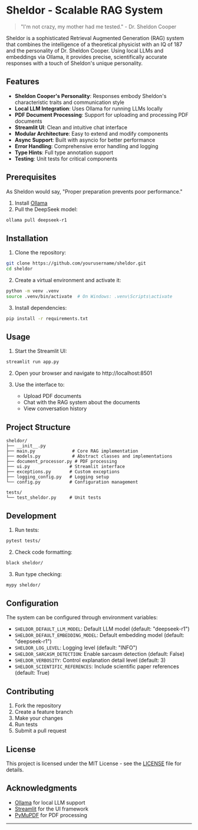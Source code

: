 # Sheldor - Scalable RAG System
> "I'm not crazy, my mother had me tested." - Dr. Sheldon Cooper

Sheldor is a sophisticated Retrieval Augmented Generation (RAG) system that combines the intelligence of a theoretical physicist
with an IQ of 187 and the personality of Dr. Sheldon Cooper. Using local LLMs and embeddings via Ollama, it provides
precise, scientifically accurate responses with a touch of Sheldon's unique personality.

## Features

- **Sheldon Cooper's Personality**: Responses embody Sheldon's characteristic traits and communication style
- **Local LLM Integration**: Uses Ollama for running LLMs locally
- **PDF Document Processing**: Support for uploading and processing PDF documents
- **Streamlit UI**: Clean and intuitive chat interface
- **Modular Architecture**: Easy to extend and modify components
- **Async Support**: Built with asyncio for better performance
- **Error Handling**: Comprehensive error handling and logging
- **Type Hints**: Full type annotation support
- **Testing**: Unit tests for critical components

## Prerequisites

As Sheldon would say, "Proper preparation prevents poor performance."

1. Install [Ollama](https://ollama.ai/download)
2. Pull the DeepSeek model:
```bash
ollama pull deepseek-r1
```

## Installation

1. Clone the repository:
```bash
git clone https://github.com/yourusername/sheldor.git
cd sheldor
```

2. Create a virtual environment and activate it:
```bash
python -m venv .venv
source .venv/bin/activate  # On Windows: .venv\Scripts\activate
```

3. Install dependencies:
```bash
pip install -r requirements.txt
```

## Usage

1. Start the Streamlit UI:
```bash
streamlit run app.py
```

2. Open your browser and navigate to http://localhost:8501

3. Use the interface to:
   - Upload PDF documents
   - Chat with the RAG system about the documents
   - View conversation history

## Project Structure

```
sheldor/
├── __init__.py
├── main.py              # Core RAG implementation
├── models.py            # Abstract classes and implementations
├── document_processor.py # PDF processing
├── ui.py               # Streamlit interface
├── exceptions.py       # Custom exceptions
├── logging_config.py   # Logging setup
└── config.py           # Configuration management

tests/
└── test_sheldor.py     # Unit tests
```

## Development

1. Run tests:
```bash
pytest tests/
```

2. Check code formatting:
```bash
black sheldor/
```

3. Run type checking:
```bash
mypy sheldor/
```

## Configuration

The system can be configured through environment variables:
- `SHELDOR_DEFAULT_LLM_MODEL`: Default LLM model (default: "deepseek-r1")
- `SHELDOR_DEFAULT_EMBEDDING_MODEL`: Default embedding model (default: "deepseek-r1")
- `SHELDOR_LOG_LEVEL`: Logging level (default: "INFO")
- `SHELDOR_SARCASM_DETECTION`: Enable sarcasm detection (default: False)
- `SHELDOR_VERBOSITY`: Control explanation detail level (default: 3)
- `SHELDOR_SCIENTIFIC_REFERENCES`: Include scientific paper references (default: True)

## Contributing

1. Fork the repository
2. Create a feature branch
3. Make your changes
4. Run tests
5. Submit a pull request

## License

This project is licensed under the MIT License - see the [LICENSE](LICENSE) file for details.

## Acknowledgments

- [Ollama](https://ollama.ai/) for local LLM support
- [Streamlit](https://streamlit.io/) for the UI framework
- [PyMuPDF](https://pymupdf.readthedocs.io/) for PDF processing

---
